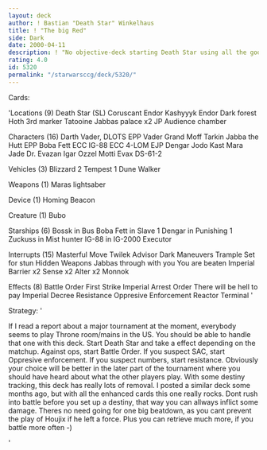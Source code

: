 ```yaml
---
layout: deck
author: ! Bastian "Death Star" Winkelhaus
title: ! "The big Red"
side: Dark
date: 2000-04-11
description: ! "No objective-deck starting Death Star using all the good stuff."
rating: 4.0
id: 5320
permalink: "/starwarsccg/deck/5320/"
---
```

Cards: 

'Locations (9)
Death Star (SL)
Coruscant
Endor
Kashyyyk
Endor  Dark forest
Hoth  3rd marker
Tatooine  Jabbas palace x2
JP  Audience chamber

Characters (16)
Darth Vader, DLOTS
EPP Vader
Grand Moff Tarkin
Jabba the Hutt
EPP Boba Fett
ECC IG-88
ECC 4-LOM
EJP Dengar
Jodo Kast
Mara Jade
Dr. Evazan
Igar
Ozzel
Motti
Evax
DS-61-2

Vehicles (3)
Blizzard 2
Tempest 1
Dune Walker

Weapons (1)
Maras lightsaber

Device (1)
Homing Beacon

Creature (1)
Bubo

Starships (6)
Bossk in Bus
Boba Fett in Slave 1
Dengar in Punishing 1
Zuckuss in Mist hunter
IG-88 in IG-2000
Executor

Interrupts (15)
Masterful Move
Twilek Advisor
Dark Maneuvers
Trample
Set for stun
Hidden Weapons
Jabbas through with you
You are beaten
Imperial Barrier x2
Sense x2
Alter x2
Monnok


Effects (8)
Battle Order
First Strike
Imperial Arrest Order
There will be hell to pay
Imperial Decree
Resistance
Oppresive Enforcement
Reactor Terminal '

Strategy: '

If I read a report about a major tournament at the moment, everybody seems to play Throne room/mains in the US. You should be able to handle that one with this deck.
Start Death Star and take a effect depending on the matchup. Against ops, start Battle Order. If you suspect SAC, start Oppresive enforcement. If you suspect numbers, start resistance. Obviously your choice will be better in the later part of the tournament where you should have heard about what the other players play.
With some destiny tracking, this deck has really lots of removal. I posted a similar deck some months ago, but with all the enhanced cards this one really rocks. Dont rush into battle before you set up a destiny, that way you can allways inflict some damage. Theres no need going for one big beatdown, as you cant prevent the play of Houjix if he left a force. Plus you can retrieve much more, if you battle more often -)

'
